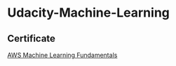 # Udacity-Machine-Learning

## Certificate

[AWS Machine Learning Fundamentals](https://s3-us-west-2.amazonaws.com/udacity-printer/production/certificates/74781cf0-fdb5-43bb-88c2-5095e5b2bdfa.pdf?utm_campaign=sch_600_auto_ndxxx_aws-ml-completed_global&utm_source=blueshift&utm_medium=email&utm_content=sch_600_auto_ndxxx_aws-ml-completed_global&bsft_clkid=ee1b7758-ac36-4f0f-b3ce-2bc5d0c5720a&bsft_uid=65c4a04c-f189-4a70-9e74-5bae779bccee&bsft_mid=4e5a4b16-dfdd-41d8-91f9-21d749d6cfdc&bsft_eid=88b63008-b418-eaab-ee75-59a51b714a82&bsft_mime_type=html&bsft_ek=2020-08-15T21%3A50%3A42Z)
